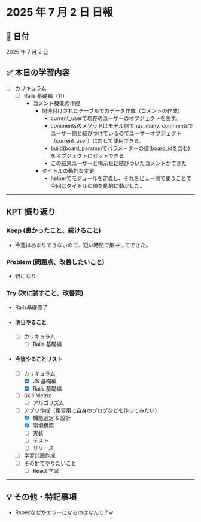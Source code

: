 # 2025 年 7 月 2 日 日報

## 📅 日付

2025 年 7 月 2 日

## ✅ 本日の学習内容

- [ ] カリキュラム
  - [ ] Rails 基礎編（11）
    - コメント機能の作成
      - 関連付けされたテーブルでのデータ作成（コメントの作成）
        - current_userで現在のユーザーのオブジェクトを表す。
        - commentsのメソッドはモデル側でhas_many: commentsでユーザー側と結びつけているのでユーザーオブジェクト（current_user）に対して使用できる。
        - build(board_params)でパラメーターの値(board_idを含む)をオブジェクトにセットできる
        - この結果ユーザーと掲示板に結びついたコメントができた
      - タイトルの動的な変更
        - helperでモジュールを定義し、それをビュー側で使うことで今回はタイトルの値を動的に動かした。

---

## KPT 振り返り

### Keep (良かったこと、続けること)

- 今週はあまりできないので、短い時間で集中してできた。

### Problem (問題点、改善したいこと)

- 特になり

### Try (次に試すこと、改善策)

- Rails基礎修了

- #### 明日やること

  - [ ] カリキュラム
    - [ ] Rails 基礎編

- #### 今後やることリスト
  - [ ] カリキュラム
    - [x] JS 基礎編
    - [x] Rails 基礎編
  - [ ] Skill Metrix
    - [ ] アルゴリズム
  - [ ] アプリ作成（復習用に自身のブログなどを作ってみたい）
    - [x] 機能選定 & 設計
    - [x] 環境構築
    - [ ] 実装
    - [ ] テスト
    - [ ] リリース
  - [ ] 学習計画作成
  - [ ] その他でやりたいこと
    - [ ] React 学習

---

## 💡 その他・特記事項

- Rspecなぜかエラーになるのはなんで？w
